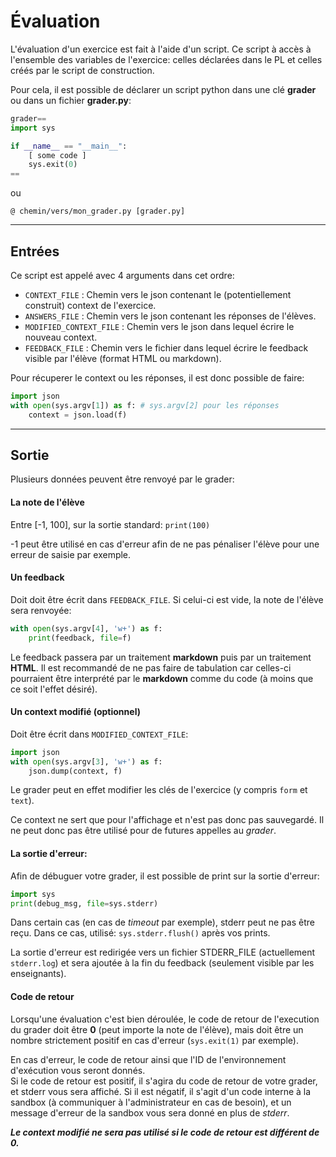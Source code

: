 # Évaluation

L'évaluation d'un exercice est fait à l'aide d'un script. Ce script à accès à l'ensemble
des variables de l'exercice: celles déclarées dans le PL et celles créés par le script
de construction.

Pour cela, il est possible de déclarer un script python dans une clé **grader**
ou dans un fichier **grader.py**:

```python
grader==
import sys

if __name__ == "__main__":
    [ some code ]
    sys.exit(0)
==
```

ou

```
@ chemin/vers/mon_grader.py [grader.py]
```
___


## Entrées
Ce script est appelé avec 4 arguments dans cet ordre:

* `CONTEXT_FILE` : Chemin vers le json contenant le (potentiellement construit)
                 context de l'exercice.
* `ANSWERS_FILE` : Chemin vers le json contenant les réponses de l'élèves.
* `MODIFIED_CONTEXT_FILE` : Chemin vers le json dans lequel écrire le nouveau context.
* `FEEDBACK_FILE` : Chemin vers le fichier dans lequel écrire le feedback visible par l'élève
                    (format HTML ou markdown).

Pour récuperer le context ou les réponses, il est donc possible de faire:
```python
import json
with open(sys.argv[1]) as f: # sys.argv[2] pour les réponses
    context = json.load(f)
```
___


## Sortie

Plusieurs données peuvent être renvoyé par le grader:

#### La note de l'élève

Entre [-1, 100], sur la sortie standard: `print(100)`

-1 peut être utilisé en cas d'erreur afin de ne pas pénaliser l'élève pour une
erreur de saisie par exemple.

#### Un feedback
Doit doit être écrit dans `FEEDBACK_FILE`. Si celui-ci est vide,
la note de l'élève sera renvoyée:
```python
with open(sys.argv[4], 'w+') as f:
    print(feedback, file=f)
```

Le feedback passera par un traitement **markdown** puis par un traitement
**HTML**. Il est recommandé de ne pas faire de tabulation car celles-ci
pourraient être interprété par le **markdown** comme du code (à moins que ce soit
l'effet désiré).


#### Un context modifié (optionnel)
Doit être écrit dans `MODIFIED_CONTEXT_FILE`:
```python
import json
with open(sys.argv[3], 'w+') as f:
    json.dump(context, f)
```

Le grader peut en effet modifier les clés de l'exercice (y compris `form` et `text`).

Ce context  ne sert que pour l'affichage et n'est pas donc pas sauvegardé. Il ne peut
donc pas être utilisé pour de futures appelles au *grader*.


#### La sortie d'erreur:

Afin de débuguer votre grader, il est possible de print sur la sortie d'erreur:
```python
import sys
print(debug_msg, file=sys.stderr)
```

Dans certain cas (en cas de *timeout* par exemple), stderr peut ne pas être reçu. Dans ce cas, utilisé:
`sys.stderr.flush()` après vos prints.

La sortie d'erreur est redirigée vers un fichier STDERR_FILE (actuellement `stderr.log`) et sera ajoutée
à la fin du feedback (seulement visible par les enseignants).


#### Code de retour
Lorsqu'une évaluation c'est bien déroulée, le code de retour de l'execution du grader
doit être **0** (peut importe la note de l'élève), mais doit être un nombre strictement positif en cas
d'erreur (`sys.exit(1)` par exemple).

En cas d'erreur, le code de retour ainsi que l'ID de l'environnement d'exécution vous seront
donnés.   
Si le code de retour est positif, il s'agira du code de retour de votre grader,
et stderr vous sera affiché.
Si il est négatif, il s'agit d'un code interne à la sandbox (à communiquer à l'administrateur
en cas de besoin), et un message d'erreur de la sandbox vous sera donné en plus de *stderr*.

***Le context modifié ne sera pas utilisé si le code de retour est différent de 0.***
